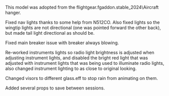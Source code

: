 
This model was adopted from the flightgear.fgaddon.stable_2024\Aircraft hanger.




Fixed nav lights thanks to some help from N512CO. Also fixed lights so the wingtip lights are not directional (one was pointed forward the other back), but made tail light directional as should be.

Fixed main breaker issue with breaker always blowing.

Re-worked instruments lights so radio light brightness is adjusted when adjusting instrument lights, and disabled the bright red light that was adjusted with instrument lights that was being used to illuminate radio lights, also changed instrument lighting to as close to original looking. 

Changed visors to different glass.eff to stop rain from animating on them. 

Added several props to save between sessions.
